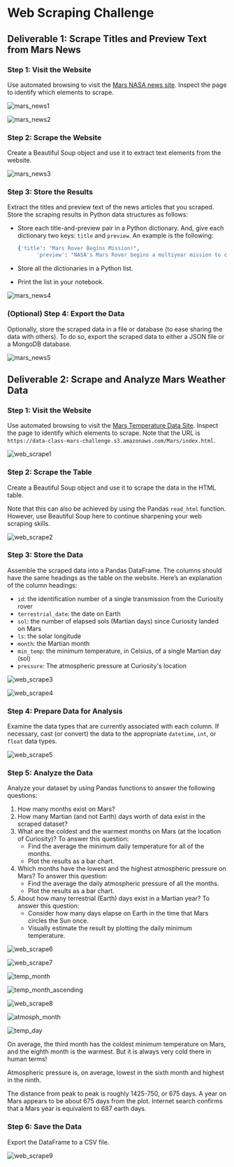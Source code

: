 # Web Scraping Challenge

## Deliverable 1: Scrape Titles and Preview Text from Mars News

### Step 1: Visit the Website

Use automated browsing to visit the [Mars NASA news site](https://redplanetscience.com). Inspect the page to identify which elements to scrape.

![mars_news1](https://user-images.githubusercontent.com/113717031/210473842-0c585bd0-1c14-477d-a265-a721b347cf03.png)

![mars_news2](https://user-images.githubusercontent.com/113717031/210473872-cf63eb86-a263-4bd9-ac17-775fc9383a11.png)

### Step 2: Scrape the Website

Create a Beautiful Soup object and use it to extract text elements from the website.

![mars_news3](https://user-images.githubusercontent.com/113717031/210474279-c1dcacd1-d93a-408c-964f-1f0edcfceb78.png)

### Step 3: Store the Results

Extract the titles and preview text of the news articles that you scraped. Store the scraping results in Python data structures as follows:

* Store each title-and-preview pair in a Python dictionary. And, give each dictionary two keys: `title` and `preview`. An example is the following:

  ```python
  {'title': "Mars Rover Begins Mission!", 
        'preview': "NASA's Mars Rover begins a multiyear mission to collect data about the little-explored planet."}
  ```

* Store all the dictionaries in a Python list.

* Print the list in your notebook.

![mars_news4](https://user-images.githubusercontent.com/113717031/210474296-ca3fe800-e306-4c14-90ff-046254465f59.png)

### (Optional) Step 4: Export the Data

Optionally, store the scraped data in a file or database (to ease sharing the data with others). To do so, export the scraped data to either a JSON file or a MongoDB database.

![mars_news5](https://user-images.githubusercontent.com/113717031/210474395-556870bf-ca7a-4f65-866a-ee83acfc1f73.png)

## Deliverable 2: Scrape and Analyze Mars Weather Data

### Step 1: Visit the Website

Use automated browsing to visit the [Mars Temperature Data Site](https://data-class-mars-challenge.s3.amazonaws.com/Mars/index.html). Inspect the page to identify which elements to scrape. Note that the URL is `https://data-class-mars-challenge.s3.amazonaws.com/Mars/index.html`.
      
![web_scrape1](https://user-images.githubusercontent.com/113717031/210474736-d2fa90d0-48b0-420c-a881-e133cd30bf54.png)

### Step 2: Scrape the Table

Create a Beautiful Soup object and use it to scrape the data in the HTML table.

Note that this can also be achieved by using the Pandas `read_html` function. However, use Beautiful Soup here to continue sharpening your web scraping skills.

![web_scrape2](https://user-images.githubusercontent.com/113717031/210474760-7f57e55e-cdca-4b77-a836-7c2425a9143f.png)

### Step 3: Store the Data

Assemble the scraped data into a Pandas DataFrame. The columns should have the same headings as the table on the website. Here’s an explanation of the column headings:

* `id`: the identification number of a single transmission from the Curiosity rover
* `terrestrial_date`: the date on Earth
* `sol`: the number of elapsed sols (Martian days) since Curiosity landed on Mars
* `ls`: the solar longitude
* `month`: the Martian month
* `min_temp`: the minimum temperature, in Celsius, of a single Martian day (sol)
* `pressure`: The atmospheric pressure at Curiosity's location

![web_scrape3](https://user-images.githubusercontent.com/113717031/210475014-645a9d21-f4df-4a4f-b984-f03f4fc3839e.png)

![web_scrape4](https://user-images.githubusercontent.com/113717031/210475041-6a028011-e2c1-442a-95d1-4128ab32f7f9.png)

### Step 4: Prepare Data for Analysis

Examine the data types that are currently associated with each column. If necessary, cast (or convert) the data to the appropriate `datetime`, `int`, or `float` data types.

![web_scrape5](https://user-images.githubusercontent.com/113717031/210475088-a71f4baa-9b98-40aa-9317-f367ea02dfa9.png)

### Step 5: Analyze the Data

Analyze your dataset by using Pandas functions to answer the following questions:

1. How many months exist on Mars?
2. How many Martian (and not Earth) days worth of data exist in the scraped dataset?
3. What are the coldest and the warmest months on Mars (at the location of Curiosity)? To answer this question:
    * Find the average the minimum daily temperature for all of the months.
    * Plot the results as a bar chart.
4. Which months have the lowest and the highest atmospheric pressure on Mars? To answer this question:
    * Find the average the daily atmospheric pressure of all the months.
    * Plot the results as a bar chart.
5. About how many terrestrial (Earth) days exist in a Martian year? To answer this question:
    * Consider how many days elapse on Earth in the time that Mars circles the Sun once.
    * Visually estimate the result by plotting the daily minimum temperature.

![web_scrape6](https://user-images.githubusercontent.com/113717031/210475124-586e7fde-92f8-4496-92b2-39229a8be2db.png)

![web_scrape7](https://user-images.githubusercontent.com/113717031/210475139-dfbbb919-ba2a-4215-a325-4937b6049878.png)

![temp_month](https://user-images.githubusercontent.com/113717031/210475204-3d480006-ec11-4639-94b0-73984eb7c296.png)

![temp_month_ascending](https://user-images.githubusercontent.com/113717031/210475234-e4623ebe-f1b7-4c56-b322-27fe3eda08cb.png)

![web_scrape8](https://user-images.githubusercontent.com/113717031/210475247-c277eb99-cacf-41cf-bab4-3692f835bec2.png)

![atmosph_month](https://user-images.githubusercontent.com/113717031/210475258-398f1bd6-1af2-42d4-9ba0-3de4de57049e.png)

![temp_day](https://user-images.githubusercontent.com/113717031/210475270-6b03f7d2-2f40-4f8e-9b06-6deebfc9e614.png)

On average, the third month has the coldest minimum temperature on Mars, and the eighth month is the warmest. But it is always very cold there in human terms!

Atmospheric pressure is, on average, lowest in the sixth month and highest in the ninth.

The distance from peak to peak is roughly 1425-750, or 675 days. A year on Mars appears to be about 675 days from the plot. Internet search confirms that a Mars year is equivalent to 687 earth days.

### Step 6: Save the Data

Export the DataFrame to a CSV file.

![web_scrape9](https://user-images.githubusercontent.com/113717031/210476100-4447fd71-7eb7-4b91-a23f-af093a9349ef.png)

